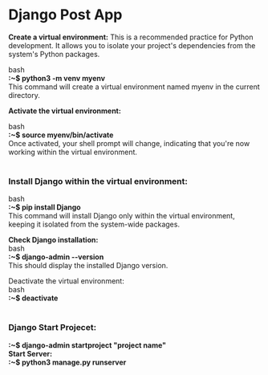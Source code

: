 # Django Post App

**Create a virtual environment:** This is a recommended practice for Python development. It allows you to isolate your project's dependencies from the system's Python packages.

bash <br />
**:~$ python3 -m venv myenv** <br />
This command will create a virtual environment named myenv in the current directory.

**Activate the virtual environment:**

bash <br />
**:~$ source myenv/bin/activate** <br />
Once activated, your shell prompt will change, indicating that you're now working within the virtual environment. <br />
<br />
### Install Django within the virtual environment:

bash <br />
**:~$ pip install Django** <br />
This command will install Django only within the virtual environment, keeping it isolated from the system-wide packages.<br />

**Check Django installation:** <br />
bash <br />
**:~$ django-admin --version** <br />
This should display the installed Django version. <br />

Deactivate the virtual environment: 
<br />
bash <br />
**:~$ deactivate** <br />
<br />
### Django Start Projecet:
**:~$ django-admin startproject "project name"**
<br />
**Start Server:** <br />
**:~$ python3 manage.py runserver** <br />
